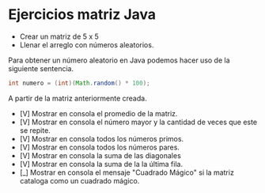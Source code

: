 # Ejercicios matriz Java

* Crear un matriz de 5 x 5
* Llenar el arreglo con números aleatorios.

Para obtener un número aleatorio en Java podemos hacer uso de la siguiente sentencia.

```java
int numero = (int)(Math.random() * 100);
```

A partir de la matriz anteriormente creada.

* [V] Mostrar en consola el promedio de la matriz.
* [V] Mostrar en consola el número mayor y la cantidad de veces que este se repite.
* [V] Mostrar en consola todos los números primos.
* [V] Mostrar en consola todos los números pares.
* [V] Mostrar en consola la suma de las diagonales
* [V] Mostrar en consola la suma de la la última fila.
* [\_] Mostrar en consola el mensaje "Cuadrado Mágico" si la matriz cataloga como un cuadrado mágico.

